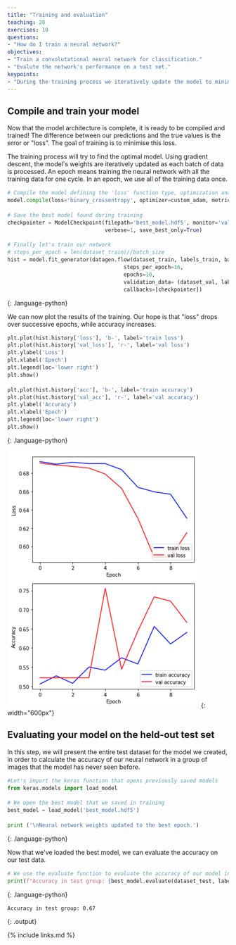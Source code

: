 ```yaml
---
title: "Training and evaluation"
teaching: 20
exercises: 10
questions:
- "How do I train a neural network?"
objectives:
- "Train a convolutational neural network for classification."
- "Evalute the network's performance on a test set."
keypoints:
- "During the training process we iteratively update the model to minimise error."
---
```


## Compile and train your model

Now that the model architecture is complete, it is ready to be compiled and trained! The difference between our predictions and the true values is the error or "loss". The goal of training is to minimise this loss.

The training process will try to find the optimal model. Using gradient descent, the model's weights are iteratively updated as each batch of data is processed. An epoch means training the neural network with all the training data for one cycle. In an epoch, we use all of the training data once.

```python
# Compile the model defining the 'loss' function type, optimization and the metric.
model.compile(loss='binary_crossentropy', optimizer=custom_adam, metrics=['acc'])

# Save the best model found during training
checkpointer = ModelCheckpoint(filepath='best_model.hdf5', monitor='val_loss',
                               verbose=1, save_best_only=True)

# Finally let's train our network
# steps_per_epoch = len(dataset_train)//batch_size
hist = model.fit_generator(datagen.flow(dataset_train, labels_train, batch_size=16), 
                                     steps_per_epoch=16, 
                                     epochs=10, 
                                     validation_data= (dataset_val, labels_val), 
                                     callbacks=[checkpointer])
```
{: .language-python}

We can now plot the results of the training. Our hope is that "loss" drops over successive epochs, while accuracy increases.

```python
plt.plot(hist.history['loss'], 'b-', label='train loss')
plt.plot(hist.history['val_loss'], 'r-', label='val loss')
plt.ylabel('Loss')
plt.xlabel('Epoch')
plt.legend(loc='lower right')
plt.show()

plt.plot(hist.history['acc'], 'b-', label='train accuracy')
plt.plot(hist.history['val_acc'], 'r-', label='val accuracy')
plt.ylabel('Accuracy')
plt.xlabel('Epoch')
plt.legend(loc='lower right')
plt.show()
```
{: .language-python}

![Training curves](../fig/training_curves.png){: width="600px"}

## Evaluating your model on the held-out test set

In this step, we will present the entire test dataset for the model we created, in order to calculate the accuracy of our neural network in a group of images that the model has never seen before.

```python
#Let's import the keras function that opens previously saved models
from keras.models import load_model 

# We open the best model that we saved in training
best_model = load_model('best_model.hdf5') 

print ('\nNeural network weights updated to the best epoch.')
```
{: .language-python}

Now that we've loaded the best model, we can evaluate the accuracy on our test data.

```python
# We use the evaluate function to evaluate the accuracy of our model in the test group
print(f"Accuracy in test group: {best_model.evaluate(dataset_test, labels_test, verbose=0)[1]}")
```
{: .language-python}

```
Accuracy in test group: 0.67
```
{: .output}

{% include links.md %}
 



